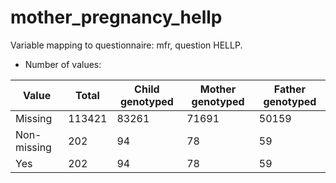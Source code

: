 # mother_pregnancy_hellp
Variable mapping to questionnaire: mfr, question HELLP.
- Number of values:

| Value | Total | Child genotyped | Mother genotyped | Father genotyped |
| ----- | ----- | --------------- | ---------------- | ---------------- |
| Missing | 113421 | 83261 | 71691 | 50159 |
| Non-missing | 202 | 94 | 78 | 59 |
| Yes | 202 | 94 | 78 |59 |



